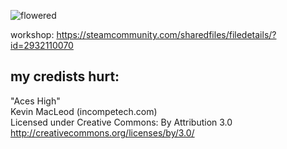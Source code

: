 ![flowered](https://github.com/user-attachments/assets/4d69b559-bd82-4104-b7e0-50fb78429182)

workshop: https://steamcommunity.com/sharedfiles/filedetails/?id=2932110070

## my credists hurt:
"Aces High"  
Kevin MacLeod (incompetech.com)  
Licensed under Creative Commons: By Attribution 3.0 http://creativecommons.org/licenses/by/3.0/
